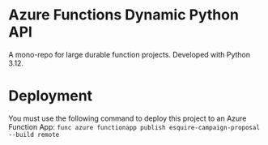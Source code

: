 # Azure Functions Dynamic Python API
A mono-repo for large durable function projects. Developed with Python 3.12.

# Deployment
You must use the following command to deploy this project to an Azure Function App:
```func azure functionapp publish esquire-campaign-proposal --build remote```